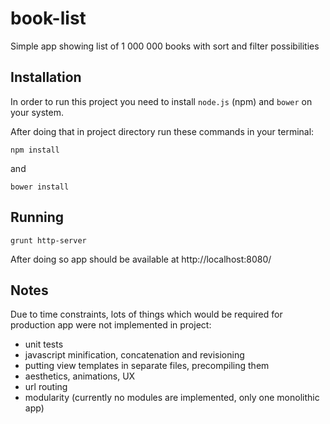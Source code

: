 # book-list
Simple app showing list of 1 000 000 books with sort and filter possibilities

## Installation

In order to run this project you need to install `node.js` (npm) and `bower` on your system.

After doing that in project directory run these commands in your terminal:

` npm install `

and

` bower install `

## Running

` grunt http-server `

After doing so app should be available at http://localhost:8080/

## Notes

Due to time constraints, lots of things which would be required for production app were not implemented in project:

* unit tests
* javascript minification, concatenation and revisioning
* putting view templates in separate files, precompiling them
* aesthetics, animations, UX
* url routing
* modularity (currently no modules are implemented, only one monolithic app)
